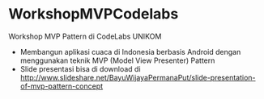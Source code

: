 # WorkshopMVPCodelabs
Workshop MVP Pattern di CodeLabs UNIKOM
- Membangun aplikasi cuaca di Indonesia berbasis Android dengan menggunakan teknik MVP (Model View Presenter) Pattern 
- Slide presentasi bisa di download di http://www.slideshare.net/BayuWijayaPermanaPut/slide-presentation-of-mvp-pattern-concept
